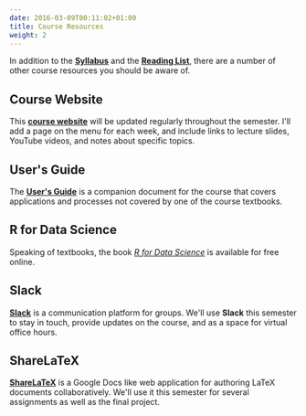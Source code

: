 ```yaml
---
date: 2016-03-09T00:11:02+01:00
title: Course Resources
weight: 2
---
```


In addition to the [**Syllabus**](https://github.com/slu-soc5050/Core-Documents/blob/master/syllabus.pdf) and the [**Reading List**](https://github.com/slu-soc5050/Core-Documents/blob/master/reading-list.pdf), there are a number of other course resources you should be aware of.

## Course Website
This [**course website**](https://slu-soc5050.github.io) will be updated regularly throughout the semester. I'll add a page on the menu for each week, and include links to lecture slides, YouTube videos, and notes about specific topics.

## User's Guide
The [**User's Guide**](https://slu-soc5050.github.io/User-Guide/index.html) is a companion document for the course that covers applications and processes not covered by one of the course textbooks.

## R for Data Science
Speaking of textbooks, the book [*R for Data Science*](http://r4ds.had.co.nz) is available for free online.

## Slack
[**Slack**](https://slu-soc5050.slack.com) is a communication platform for groups. We'll use **Slack** this semester to stay in touch, provide updates on the course, and as a space for virtual office hours.

## ShareLaTeX
[**ShareLaTeX**](https://www.sharelatex.com) is a Google Docs like web application for authoring LaTeX documents collaboratively. We'll use it this semester for several assignments as well as the final project.

